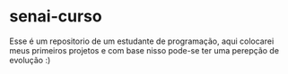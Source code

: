 # senai-curso

Esse é um repositorio de um estudante de programação, aqui colocarei meus primeiros projetos e com base nisso pode-se ter uma perepção de evolução :)
